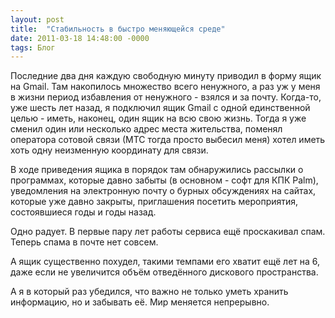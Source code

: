 ```yaml
---
layout: post
title:  "Стабильность в быстро меняющейся среде"
date: 2011-03-18 14:48:00 -0000
tags: Блог 
---
```


Последние два дня каждую свободную минуту приводил в форму ящик на Gmail. Там накопилось множество всего ненужного, а раз уж у меня в жизни период избавления от ненужного - взялся и за почту. Когда-то, уже шесть лет назад, я подключил ящик Gmail с одной единственной целью - иметь, наконец, один ящик на всю свою жизнь. Тогда я уже сменил один или несколько адрес места жительства, поменял оператора сотовой связи (МТС тогда просто выбесил меня) хотел иметь хоть одну неизменную координату для связи. 

В ходе приведения ящика в порядок там обнаружились рассылки о программах, которые давно забыты (в основном - софт для КПК Palm), уведомления на электронную почту о бурных обсуждениях на сайтах, которые уже давно закрыты, приглашения посетить мероприятия, состоявшиеся годы и годы назад.

Одно радует. В первые пару лет работы сервиса ещё проскакивал спам. Теперь спама в почте нет совсем.

А ящик существенно похудел, такими темпами его хватит ещё лет на 6, даже если не увеличится объём отведённого дискового пространства.

А я в который раз убедился, что важно не только уметь хранить информацию, но и забывать её. Мир меняется непрерывно.